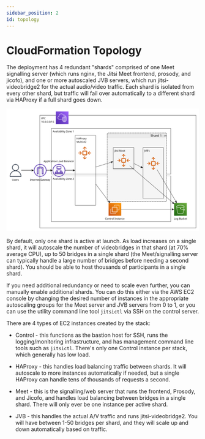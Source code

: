 ```yaml
---
sidebar_position: 2
id: topology
---
```


# CloudFormation Topology

The deployment has 4 redundant "shards" comprised of one Meet signalling server (which runs nginx, the Jitsi Meet frontend, prosody, and jicofo), and one or more autoscaled JVB servers, which run jitsi-videobridge2 for the actual audio/video traffic. Each shard is isolated from every other shard, but traffic will fail over automatically to a different shard via HAProxy if a full shard goes down.

![Topology](/img/jitsi-cfn-topology.png)

By default, only one shard is active at launch. As load increases on a single shard, it will autoscale the number of videobridges in that shard (at 70% average CPU), up to 50 bridges in a single shard (the Meet/signalling server can typically handle a large number of bridges before needing a second shard). You should be able to host thousands of participants in a single shard.

If you need additional redundancy or need to scale even further, you can manually enable additional shards. You can do this either via the AWS EC2 console by changing the desired number of instances in the appropriate autoscaling groups for the Meet server and JVB servers from 0 to 1, or you can use the utility command line tool `jitsictl` via SSH on the control server.

There are 4 types of EC2 instances created by the stack:

* Control - this functions as the bastion host for SSH, runs the logging/monitoring infrastructure, and has management command line tools such as `jitsictl`. There's only one Control instance per stack, which generally has low load.

* HAProxy - this handles load balancing traffic between shards. It will autoscale to more instances automatically if needed, but a single HAProxy can handle tens of thousands of requests a second.

* Meet - this is the signalling/web server that runs the frontend, Prosody, and Jicofo, and handles load balancing between bridges in a single shard. There will only ever be one instance per active shard.

* JVB - this handles the actual A/V traffic and runs jitsi-videobridge2. You will have between 1-50 bridges per shard, and they will scale up and down automatically based on traffic.
